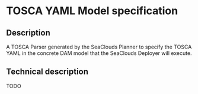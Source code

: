 # TOSCA YAML Model specification #

## Description ##

A TOSCA Parser generated by the SeaClouds Planner to specify the TOSCA YAML in the concrete DAM model that the SeaClouds Deployer will execute.

## Technical description ##

TODO
